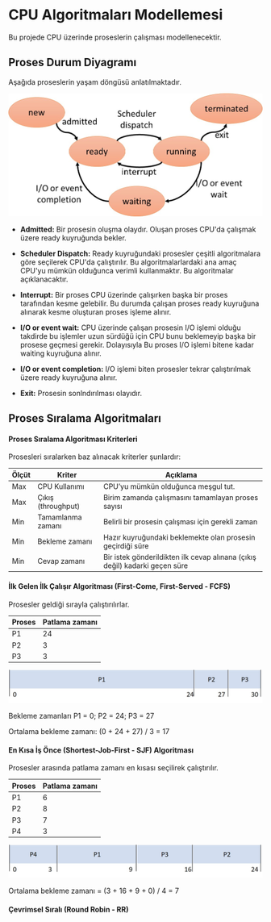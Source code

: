 # CPU Algoritmaları Modellemesi

Bu projede CPU üzerinde proseslerin çalışması modellenecektir.

## Proses Durum Diyagramı

Aşağıda proseslerin yaşam döngüsü anlatılmaktadır.

![](/doc/processes_state_diagram.jpg)

- **Admitted:** Bir prosesin oluşma olaydır.
Oluşan proses CPU'da çalışmak üzere ready kuyruğunda bekler.

- **Scheduler Dispatch:** Ready kuyruğundaki prosesler çeşitli algoritmalara göre seçilerek CPU'da çalıştırılır.
Bu algoritmalarlardaki ana amaç CPU'yu mümkün olduğunca verimli kullanmaktır.
Bu algoritmalar açıklanacaktır.

- **Interrupt:** Bir proses CPU üzerinde çalışırken başka bir proses tarafından kesme gelebilir.
Bu durumda çalışan proses ready kuyruğuna alınarak kesme oluşturan proses işleme alınır.

- **I/O or event wait:** CPU üzerinde çalışan prosesin I/O işlemi olduğu takdirde
 bu işlemler uzun sürdüğü için CPU bunu beklemeyip başka bir prosese geçmesi gerekir.
  Dolayısıyla Bu proses I/O işlemi bitene kadar waiting kuyruğuna alınır.
  
- **I/O or event completion:** I/O işlemi biten prosesler tekrar çalıştırılmak üzere ready kuyruğuna alınır.

- **Exit:** Prosesin sonlndırılması olayıdır. 

## Proses Sıralama Algoritmaları

#### Proses Sıralama Algoritması Kriterleri

Prosesleri sıralarken baz alınacak kriterler şunlardır:

Ölçüt| Kriter | Açıklama
---|---|---
Max |   CPU Kullanımı       | CPU’yu mümkün olduğunca meşgul tut.
Max |   Çıkış (throughput)  | Birim zamanda çalışmasını tamamlayan proses sayısı
Min |   Tamamlanma zamanı   | Belirli bir prosesin çalışması için gerekli zaman
Min |   Bekleme zamanı      | Hazır kuyruğundaki beklemekte olan prosesin geçirdiği süre
Min |   Cevap zamanı        | Bir istek gönderildikten ilk cevap alınana (çıkış değil) kadarki geçen süre

#### İlk Gelen İlk Çalışır Algoritması (First-Come, First-Served - FCFS)

Prosesler geldiği sırayla çalıştırılırlar.

Proses | Patlama zamanı
---|---
P1 | 24 
P2 | 3
P3 | 3

![](doc/FCFS_1.jpg)


Bekleme zamanları P1 = 0; P2 = 24; P3 = 27 

Ortalama bekleme zamanı:  (0 + 24 + 27) / 3 = 17

#### En Kısa İş Önce (Shortest-Job-First - SJF) Algoritması

Prosesler arasında patlama zamanı en kısası seçilirek çalıştırılır.

Proses | Patlama zamanı
---|---
P1 | 6
P2 | 8
P3 | 7
P4 | 3

![](doc/SJF_1.jpg)


Ortalama bekleme zamanı = (3 + 16 + 9 + 0) / 4 = 7

#### Çevrimsel Sıralı (Round Robin - RR)

